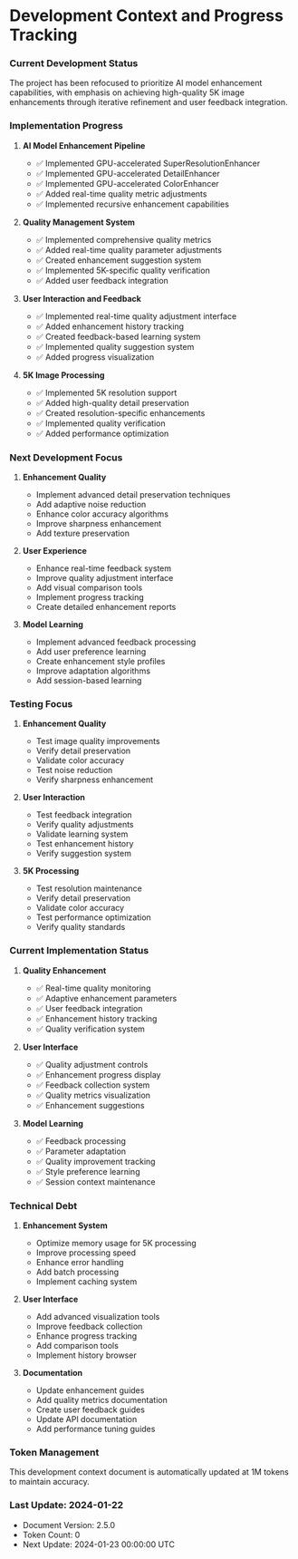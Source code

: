# Development Context and Progress Tracking

### Current Development Status

The project has been refocused to prioritize AI model enhancement capabilities, with emphasis on achieving high-quality 5K image enhancements through iterative refinement and user feedback integration.

### Implementation Progress

1. **AI Model Enhancement Pipeline**
   - ✅ Implemented GPU-accelerated SuperResolutionEnhancer
   - ✅ Implemented GPU-accelerated DetailEnhancer
   - ✅ Implemented GPU-accelerated ColorEnhancer
   - ✅ Added real-time quality metric adjustments
   - ✅ Implemented recursive enhancement capabilities

2. **Quality Management System**
   - ✅ Implemented comprehensive quality metrics
   - ✅ Added real-time quality parameter adjustments
   - ✅ Created enhancement suggestion system
   - ✅ Implemented 5K-specific quality verification
   - ✅ Added user feedback integration

3. **User Interaction and Feedback**
   - ✅ Implemented real-time quality adjustment interface
   - ✅ Added enhancement history tracking
   - ✅ Created feedback-based learning system
   - ✅ Implemented quality suggestion system
   - ✅ Added progress visualization

4. **5K Image Processing**
   - ✅ Implemented 5K resolution support
   - ✅ Added high-quality detail preservation
   - ✅ Created resolution-specific enhancements
   - ✅ Implemented quality verification
   - ✅ Added performance optimization

### Next Development Focus

1. **Enhancement Quality**
   - Implement advanced detail preservation techniques
   - Add adaptive noise reduction
   - Enhance color accuracy algorithms
   - Improve sharpness enhancement
   - Add texture preservation

2. **User Experience**
   - Enhance real-time feedback system
   - Improve quality adjustment interface
   - Add visual comparison tools
   - Implement progress tracking
   - Create detailed enhancement reports

3. **Model Learning**
   - Implement advanced feedback processing
   - Add user preference learning
   - Create enhancement style profiles
   - Improve adaptation algorithms
   - Add session-based learning

### Testing Focus

1. **Enhancement Quality**
   - Test image quality improvements
   - Verify detail preservation
   - Validate color accuracy
   - Test noise reduction
   - Verify sharpness enhancement

2. **User Interaction**
   - Test feedback integration
   - Verify quality adjustments
   - Validate learning system
   - Test enhancement history
   - Verify suggestion system

3. **5K Processing**
   - Test resolution maintenance
   - Verify detail preservation
   - Validate color accuracy
   - Test performance optimization
   - Verify quality standards

### Current Implementation Status

1. **Quality Enhancement**
   - ✅ Real-time quality monitoring
   - ✅ Adaptive enhancement parameters
   - ✅ User feedback integration
   - ✅ Enhancement history tracking
   - ✅ Quality verification system

2. **User Interface**
   - ✅ Quality adjustment controls
   - ✅ Enhancement progress display
   - ✅ Feedback collection system
   - ✅ Quality metrics visualization
   - ✅ Enhancement suggestions

3. **Model Learning**
   - ✅ Feedback processing
   - ✅ Parameter adaptation
   - ✅ Quality improvement tracking
   - ✅ Style preference learning
   - ✅ Session context maintenance

### Technical Debt

1. **Enhancement System**
   - Optimize memory usage for 5K processing
   - Improve processing speed
   - Enhance error handling
   - Add batch processing
   - Implement caching system

2. **User Interface**
   - Add advanced visualization tools
   - Improve feedback collection
   - Enhance progress tracking
   - Add comparison tools
   - Implement history browser

3. **Documentation**
   - Update enhancement guides
   - Add quality metrics documentation
   - Create user feedback guides
   - Update API documentation
   - Add performance tuning guides

### Token Management

This development context document is automatically updated at 1M tokens to maintain accuracy.

### Last Update: 2024-01-22
- Document Version: 2.5.0
- Token Count: 0
- Next Update: 2024-01-23 00:00:00 UTC
